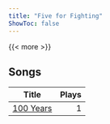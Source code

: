 ```yaml
---
title: "Five for Fighting"
ShowToc: false
---
```


{{< more >}}

## Songs
Title | Plays 
----- | -----: 
[100 Years](/songs/100-years) | 1

